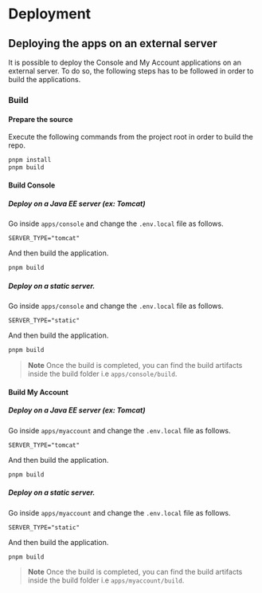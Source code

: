 # Deployment

## Deploying the apps on an external server

It is possible to deploy the Console and My Account applications on an external server. To do so, the following steps has to be followed in order to build the applications.

### Build

#### Prepare the source

Execute the following commands from the project root in order to build the repo.

```bash
pnpm install
pnpm build
```

#### Build Console

##### Deploy on a Java EE server (ex: Tomcat)

Go inside `apps/console` and change the `.env.local` file as follows.

```env
SERVER_TYPE="tomcat"
```

And then build the application.


```bash
pnpm build
```

##### Deploy on a static server.

Go inside `apps/console` and change the `.env.local` file as follows.

```env
SERVER_TYPE="static"
```

And then build the application.


```bash
pnpm build
```

> **Note**
> Once the build is completed, you can find the build artifacts inside the build folder i.e `apps/console/build`.

#### Build My Account

##### Deploy on a Java EE server (ex: Tomcat)

Go inside `apps/myaccount` and change the `.env.local` file as follows.

```env
SERVER_TYPE="tomcat"
```

And then build the application.


```bash
pnpm build
```

##### Deploy on a static server.

Go inside `apps/myaccount` and change the `.env.local` file as follows.

```env
SERVER_TYPE="static"
```

And then build the application.


```bash
pnpm build
```

> **Note**
> Once the build is completed, you can find the build artifacts inside the build folder i.e `apps/myaccount/build`.
